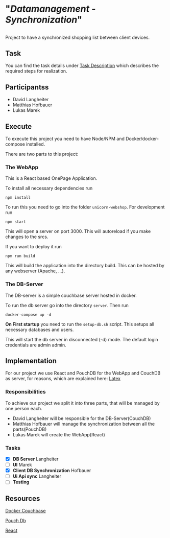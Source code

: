 # "*Datamanagement - Synchronization*"

##
Project to have a synchronized shopping list between client devices. 

## Task
You can find the task details under [Task Description](TASK.md) which describes the required steps for realization.

## Participantss
  - David Langheiter
  - Matthias Hofbauer
  - Lukas Marek

## Execute
To execute this project you need to have Node/NPM and Docker/docker-compose installed.

There are two parts to this project:

### The WebApp
This is a React based OnePage Application.

To install all necessary dependencies run
```shell script
npm install
```

To run this you need to go into the folder `unicorn-webshop`.
For development run
```shell script
npm start
```
This will open a server on port 3000. This will autoreload if you make changes to the srcs.

If you want to deploy it run
```shell script
npm run build
```
This will build the application into the directory build. This can be hosted by any webserver (Apache, ...).

### The DB-Server
The DB-server is a simple couchbase server hosted in docker.

To run the db server go into the directory `server`. Then run
```shell script
docker-compose up -d
```

**On First startup** you need to run the `setup-db.sh` script. This setups all necessary databases and users.

This will start the db server in disconnected (-d) mode.
The default login credentials are admin admin.

## Implementation
For our project we use React and PouchDB for the WebApp and CouchDB as server, for reasons, which are explained here: [Latex](UnicornWebshop.pdf)

### Responsibilities
To achieve our project we split it into three parts, that will be managed by one person each.
  - David Langheiter will be responsible for the DB-Server(CouchDB)
  - Matthias Hofbauer will manage the synchronization between all the parts(PouchDB)
  - Lukas Marek will create the WebApp(React)

### Tasks
* [x] **DB Server** Langheiter
* [ ] **UI** Marek 
* [x] **Client DB Synchronization** Hofbauer 
* [ ] **Ui Api sync** Langheiter
* [ ] **Testing**

## Resources

[Docker Couchbase](https://hub.docker.com/_/couchbase)

[Pouch Db](https://couchdb.apache.org/)

[React](https://reactjs.org )



